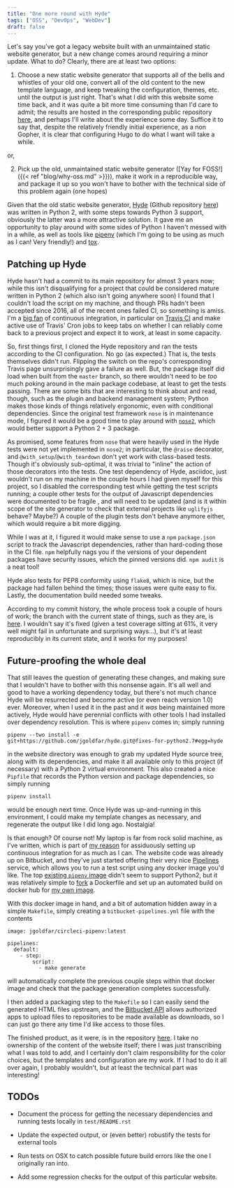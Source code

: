 ```yaml
---
title: "One more round with Hyde"
tags: ["OSS", "DevOps", "WebDev"]
draft: false
---
```


Let's say you've got a legacy website built with an unmaintained static website generator, but a new change comes around requiring a minor update.
What to do?
Clearly, there are at least two options:

1) Choose a new static website generator that supports all of the bells and whistles of your old one, convert all of the old content to the new template language, and keep tweaking the configuration, themes, etc. until the output is just right.
That's what I did with this website some time back, and it was quite a bit more time consuming than I'd care to admit; the results are hosted in the corresponding public repository [here](https://bitbucket.org/jgoldfar/personal-site), and perhaps I'll write about the experience some day.
Suffice it to say that, despite the relatively friendly initial experience, as a non Gopher, it is clear that configuring Hugo to do what I want will take a while.

or,

2) Pick up the old, unmaintained static website generator ([Yay for FOSS!]({{< ref "blog/why-oss.md" >}})), make it work in a reproducible way, and package it up so you won't have to bother with the technical side of this problem again (one hopes)

Given that the old static website generator, [Hyde](http://hyde.github.io/) (Github repository [here](https://github.com/hyde/hyde)) was written in Python 2, with some steps towards Python 3 support, obviously the latter was a more attractive solution.
It gave me an opportunity to play around with some sides of Python I haven't messed with in a while, as well as tools like [pipenv](https://pipenv.readthedocs.io/en/latest/) (which I'm going to be using as much as I can! Very friendly!) and [tox](https://pypi.org/project/tox/).

## Patching up Hyde

Hyde hasn't had a commit to its main repository for almost 3 years now; while this isn't disqualifying for a project that could be considered mature written in Python 2 (which also isn't going anywhere soon) I found that I couldn't load the script on my machine, and though PRs hadn't been accepted since 2016, all of the recent ones failed CI, so something is amiss.
I'm a [big fan](< ref "blog/too-much-ci.md" >) of continuous integration, in particular on [Travis CI](https://travis-ci.org/) and make active use of Travis' Cron jobs to keep tabs on whether I can reliably come back to a previous project and expect it to work, at least in some capacity.

So, first things first, I cloned the Hyde repository and ran the tests according to the CI configuration.
No go (as expected.)
That is, the tests themselves didn't run.
Flipping the switch on the repo's corresponding Travis page unsurprisingly gave a failure as well.
But, the package itself did load when built from the `master` branch, so there wouldn't need to be _too_ much poking around in the main package codebase, at least to get the tests passing.
There are some bits that are interesting to think about and read, though, such as the plugin and backend management system; Python makes those kinds of things relatively ergonomic, even with conditional dependencies.
Since the original test framework `nose` is in maintenance mode, I figured it would be a good time to play around with [`nose2`](https://github.com/nose-devs/nose2), which would better support a Python 2 + 3 package.

As promised, some features from `nose` that were heavily used in the Hyde tests were not yet implemented in `nose2`; in particular, the `@raise` decorator, and `@with_setup`/`@with_teardown` don't yet work with class-based tests.
Though it's obviously sub-optimal, it was trivial to "inline" the action of those decorators into the tests.
One test dependency of Hyde, asciidoc, just wouldn't run on my machine in the couple hours I had given myself for this project, so I disabled the corresponding test while getting the test scripts running; a couple other tests for the output of Javascript dependencies were documented to be fragile , and will need to be updated (and is it within scope of the site generator to check that external projects like `uglifyjs` behave? Maybe?)
A couple of the plugin tests don't behave anymore either, which would require a bit more digging.

While I was at it, I figured it would make sense to use a `npm` `package.json` script to track the Javascript dependencies, rather than hard-coding those in the CI file.
`npm` helpfully nags you if the versions of your dependent packages have security issues, which the pinned versions did. `npm audit` is a neat tool!

Hyde also tests for PEP8 conformity using `flake8`, which is nice, but the package had fallen behind the times; those issues were quite easy to fix.
Lastly, the documentation build needed some tweaks.

According to my commit history, the whole process took a couple of hours of work; the branch with the current state of things, such as they are, is [here](https://github.com/jgoldfar/hyde/commits/fixes-for-python27).
I wouldn't say it's fixed (given a test coverage sitting at 61%, it very well might fail in unfortunate and surprising ways...), but it's at least reproducibly in its current state, and it works for my purposes!


## Future-proofing the whole deal

That still leaves the question of generating these changes, and making sure that I wouldn't have to bother with this nonsense again.
It's all well and good to have a working dependency today, but there's not much chance Hyde will be resurrected and become active (or even reach version 1.0) ever.
Moreover, when I used it in the past and it _was_ being maintained more actively, Hyde would have perennial conflicts with other tools I had installed over dependency resolution.
This is where `pipenv` comes in; simply running

```
pipenv --two install -e git+https://github.com/jgoldfar/hyde.git@fixes-for-python2.7#egg=hyde
```

in the website directory was enough to grab my updated Hyde source tree, along with its dependencies, and make it all available only to this project (if necessary) with a Python 2 virtual environment.
This also created a nice `Pipfile` that records the Python version and package dependencies, so simply running

```
pipenv install
```

would be enough next time.
Once Hyde was up-and-running in this environment, I could make my template changes as necessary, and regenerate the output like I did long ago.
Nostalgia!

Is that enough?
Of course not!
My laptop is far from rock solid machine, as I've written, which is part of [my reason](< ref "blog/too-much-ci.md" >) for assiduously setting up continuous integration for as much as I can.
The website code was already up on Bitbucket, and they've just started offering their very nice [Pipelines](https://confluence.atlassian.com/bitbucket/build-test-and-deploy-with-pipelines-792496469.html) service, which allows you to run a test script using any docker image you'd like.
The top [existing `pipenv` image](https://hub.docker.com/r/kennethreitz/pipenv/) didn't seem to support Python2, but it was relatively simple to [fork](https://github.com/jgoldfar/circleci-pipenv) a Dockerfile and set up an automated build on docker hub for [my own image](https://hub.docker.com/r/jgoldfar/circleci-pipenv/).

With this docker image in hand, and a bit of automation hidden away in a simple `Makefile`, simply creating a `bitbucket-pipelines.yml` file with the contents

```
image: jgoldfar/circleci-pipenv:latest

pipelines:
  default:
    - step:
        script:
          - make generate
```

will automatically complete the previous couple steps within that docker image and check that the package generation completes successfully.

I then added a packaging step to the `Makefile` so I can easily send the generated HTML files upstream, and the [Bitbucket API](https://developer.atlassian.com/bitbucket/api/2/reference/) allows authorized apps to upload files to repositories to be made available as downloads, so I can just go there any time I'd like access to those files.

The finished product, as it were, is in the repository [here](https://bitbucket.org/jgoldfar/drabdullasitegenerator/).
I take no ownership of the content of the website itself; there I was just transcribing what I was told to add, and I certainly don't claim responsibility for the color choices, but the templates and configuration are my work.
If I had to do it all over again, I probably wouldn't, but at least the technical part was interesting!

## TODOs

* Document the process for getting the necessary dependencies and running tests locally in `test/README.rst`

* Update the expected output, or (even better) robustify the tests for external tools

* Run tests on OSX to catch possible future build errors like the one I originally ran into.

* Add some regression checks for the output of this particular website.